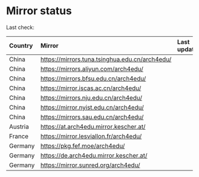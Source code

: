 <script src="./time.js"></script>
# Mirror status
Last check: <script type="text/javascript">localize(1700000207.8440082);</script>

|Country|Mirror|Last update|
|:------|:-----|:----------|
|China|https://mirrors.tuna.tsinghua.edu.cn/arch4edu/|<script type="text/javascript">localize(1699943562);</script>|
|China|https://mirrors.aliyun.com/arch4edu/|<script type="text/javascript">localize(1699943562);</script>|
|China|https://mirrors.bfsu.edu.cn/arch4edu/|<script type="text/javascript">localize(1699943562);</script>|
|China|https://mirror.iscas.ac.cn/arch4edu/|<script type="text/javascript">localize(1699943562);</script>|
|China|https://mirrors.nju.edu.cn/arch4edu/|<script type="text/javascript">localize(1699900214);</script>|
|China|https://mirror.nyist.edu.cn/arch4edu/|<script type="text/javascript">localize(1699986376);</script>|
|China|https://mirrors.sau.edu.cn/arch4edu/|<script type="text/javascript">localize(1699986376);</script>|
|Austria|https://at.arch4edu.mirror.kescher.at/|<script type="text/javascript">localize(1699986376);</script>|
|France|https://mirror.lesviallon.fr/arch4edu/|<script type="text/javascript">localize(1699943562);</script>|
|Germany|https://pkg.fef.moe/arch4edu/|<script type="text/javascript">localize(1699986376);</script>|
|Germany|https://de.arch4edu.mirror.kescher.at/|<script type="text/javascript">localize(1699986376);</script>|
|Germany|https://mirror.sunred.org/arch4edu/|<script type="text/javascript">localize(1699986376);</script>|

<script src="./tablefilter/tablefilter.js"></script>
<script src="./table.js"></script>